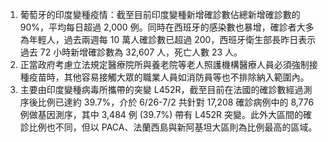 1. 葡萄牙的印度變種疫情：截至目前印度變種新增確診數佔總新增確診數的 90%，平均每日超過 2,000 例。同時在西班牙的感染數也暴增，確診者大多為年輕人，過去兩週每 10 萬人確診數已超過 200，西班牙衛生部長昨日表示過去 72 小時新增確診數為 32,607 人，死亡人數 23 人。
1. 正當政府考慮立法規定醫療院所與養老院等老人照護機構醫療人員必須強制接種疫苗時，其他容易接觸大眾的職業人員如消防員等也不排除納入範圍內。
1. 主要由印度變種病毒所攜帶的突變 L452R，截至目前在法國的確診數經過測序後比例已達約 39.7%，介於 6/26-7/2 共針對 17,208 確診病例中的 8,776 例做基因測序，其中 3,484 例 (39.7%) 帶有 L452R 突變。此外大區間的確診比例也不同，但以 PACA、法蘭西島與新阿基坦大區則為比例最高的區域。
